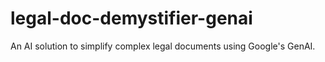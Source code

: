 # legal-doc-demystifier-genai
An AI solution to simplify complex legal documents using Google's GenAI.
